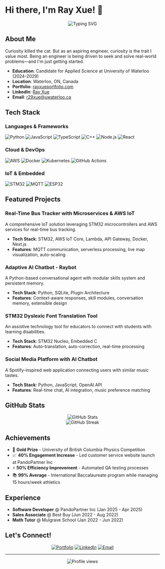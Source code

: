 # Hi there, I'm Ray Xue! 👋

<div align="center">
  <img src="https://readme-typing-svg.herokuapp.com?font=Fira+Code&pause=1000&color=2E9EF7&center=true&vCenter=true&width=435&lines=Software+Developer;IoT+%26+Cloud+Enthusiast;University+of+Waterloo+Student" alt="Typing SVG" />
</div>

## About Me

Curiosity killed the cat. But as an aspiring engineer, 
curiosity is the trait I value most.
Being an engineer is being driven to seek and solve
real-world problems—and I'm just getting started.

- **Education**: Candidate for Applied Science at University of Waterloo (2024-2029)
- **Location**: Waterloo, ON, Canada
- **Portfolio**: [rayxueportfolio.com](https://rayxueportfolio.com)
- **LinkedIn**: [Ray Xue](https://linkedin.com/in/ray-xue-157b50326)
- **Email**: r29xue@uwaterloo.ca

## Tech Stack

### Languages & Frameworks
![Python](https://img.shields.io/badge/Python-3776AB?style=for-the-badge&logo=python&logoColor=white)
![JavaScript](https://img.shields.io/badge/JavaScript-F7DF1E?style=for-the-badge&logo=javascript&logoColor=black)
![TypeScript](https://img.shields.io/badge/TypeScript-007ACC?style=for-the-badge&logo=typescript&logoColor=white)
![C++](https://img.shields.io/badge/C++-00599C?style=for-the-badge&logo=cplusplus&logoColor=white)
![Node.js](https://img.shields.io/badge/Node.js-339933?style=for-the-badge&logo=nodedotjs&logoColor=white)
![React](https://img.shields.io/badge/React-20232A?style=for-the-badge&logo=react&logoColor=61DAFB)

### Cloud & DevOps
![AWS](https://img.shields.io/badge/AWS-232F3E?style=for-the-badge&logo=amazon-aws&logoColor=white)
![Docker](https://img.shields.io/badge/Docker-2496ED?style=for-the-badge&logo=docker&logoColor=white)
![Kubernetes](https://img.shields.io/badge/Kubernetes-326CE5?style=for-the-badge&logo=kubernetes&logoColor=white)
![GitHub Actions](https://img.shields.io/badge/GitHub_Actions-2088FF?style=for-the-badge&logo=github-actions&logoColor=white)

### IoT & Embedded
![STM32](https://img.shields.io/badge/STM32-03234B?style=for-the-badge&logo=stmicroelectronics&logoColor=white)
![MQTT](https://img.shields.io/badge/MQTT-660066?style=for-the-badge&logo=mqtt&logoColor=white)
![ESP32](https://img.shields.io/badge/ESP32-E7352C?style=for-the-badge&logo=espressif&logoColor=white)

## Featured Projects

### Real-Time Bus Tracker with Microservices & AWS IoT
A comprehensive IoT solution leveraging STM32 microcontrollers and AWS services for real-time bus tracking.
- **Tech Stack**: STM32, AWS IoT Core, Lambda, API Gateway, Docker, Next.js
- **Features**: MQTT communication, serverless processing, live map visualization, auto-scaling

### Adaptive AI Chatbot - Raybot
A Python-based conversational agent with modular skills system and persistent memory.
- **Tech Stack**: Python, SQLite, Plugin Architecture
- **Features**: Context-aware responses, skill modules, conversation memory, extensible design

### STM32 Dyslexic Font Translation Tool
An assistive technology tool for educators to connect with students with learning disabilities.
- **Tech Stack**: STM32 Nucleo, Embedded C
- **Features**: Auto-translation, auto-correction, real-time processing

### Social Media Platform with AI Chatbot
A Spotify-inspired web application connecting users with similar music tastes.
- **Tech Stack**: Python, JavaScript, OpenAI API
- **Features**: Real-time chat, AI integration, music preference matching

## GitHub Stats

<div align="center">
  <img src="https://github-readme-stats.vercel.app/api?username=Mmach1ne&show_icons=true&theme=tokyonight" alt="GitHub Stats" />
</div>

<div align="center">
  <img src="https://github-readme-streak-stats.herokuapp.com/?user=Mmach1ne&theme=tokyonight" alt="GitHub Streak" />
</div>

## Achievements

- 🥇 **Gold Prize** - University of British Columbia Physics Competition
- 📈 **40% Engagement Increase** - Led customer service website launch at PandoPartner Inc
- ⚡ **50% Efficiency Improvement** - Automated QA testing processes
- 📚 **99% Average** - International Baccalaureate program while managing 15 hours/week athletics

## Experience

- **Software Developer** @ PandoPartner Inc (Jan 2025 - Apr 2025)
- **Sales Associate** @ Best Buy (Jun 2022 - Aug 2022)
- **Math Tutor** @ Mulgrave School (Jan 2022 - Jun 2022)

## Let's Connect!

<div align="center">
  
[![Portfolio](https://img.shields.io/badge/Portfolio-000000?style=for-the-badge&logo=github&logoColor=white)](https://rayxueportfolio.com)
[![LinkedIn](https://img.shields.io/badge/LinkedIn-0077B5?style=for-the-badge&logo=linkedin&logoColor=white)](https://linkedin.com/in/ray-xue-157b50326)
[![Email](https://img.shields.io/badge/Email-D14836?style=for-the-badge&logo=gmail&logoColor=white)](mailto:r29xue@uwaterloo.ca)

</div>

---
<div align="center">
  <img src="https://komarev.com/ghpvc/?username=Mmach1ne&color=blue&style=flat-square" alt="Profile views" />
</div>

